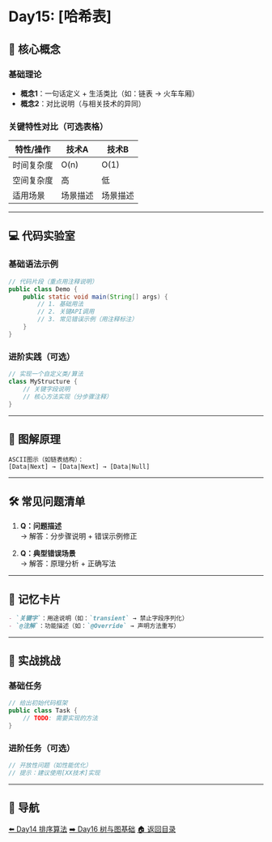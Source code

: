

# Day15: [哈希表]

## 🧩 核心概念
### 基础理论
- **概念1**：一句话定义 + 生活类比（如：链表 → 火车车厢）
- **概念2**：对比说明（与相关技术的异同）

### 关键特性对比（可选表格）
| 特性/操作       | 技术A         | 技术B         |
|----------------|--------------|--------------|
| 时间复杂度      | O(n)         | O(1)         |
| 空间复杂度      | 高           | 低           |
| 适用场景        | 场景描述      | 场景描述      |

---

## 💻 代码实验室
### 基础语法示例
```java
// 代码片段（重点用注释说明）
public class Demo {
    public static void main(String[] args) {
        // 1. 基础用法
        // 2. 关键API调用
        // 3. 常见错误示例（用注释标注）
    }
}
```

### 进阶实践（可选）
```java
// 实现一个自定义类/算法
class MyStructure {
    // 关键字段说明
    // 核心方法实现（分步骤注释）
}
```

---

## 🎨 图解原理
``` 
ASCII图示（如链表结构）：
[Data|Next] → [Data|Next] → [Data|Null]
```

---

## 🛠️ 常见问题清单
1. **Q：问题描述**  
   → 解答：分步骤说明 + 错误示例修正

2. **Q：典型错误场景**  
   → 解答：原理分析 + 正确写法

---

## 🧠 记忆卡片
```markdown
- `关键字`：用途说明（如：`transient` → 禁止字段序列化）
- `@注解`：功能描述（如：`@Override` → 声明方法重写）
```

---

## 🚀 实战挑战
### 基础任务
```java
// 给出初始代码框架
public class Task {
    // TODO: 需要实现的方法
}
```

### 进阶任务（可选）
```java
// 开放性问题（如性能优化）
// 提示：建议使用[XX技术]实现
```

---

## 🧭 导航
[⬅️ Day14 排序算法](../stage2/day14.md) 
[➡️ Day16 树与图基础](../stage2/day16.md) 
[🏠 返回目录](../../README.md)


